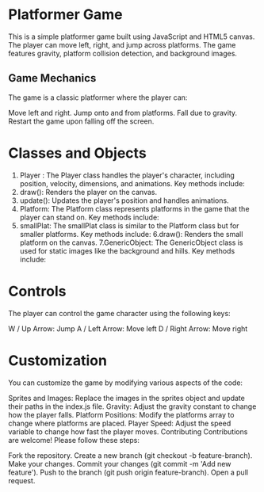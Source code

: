 # Platformer Game

This is a simple platformer game built using JavaScript and HTML5 canvas. The player can move left, right, and jump across platforms. The game features gravity, platform collision detection, and background images.


## Game Mechanics
The game is a classic platformer where the player can:

Move left and right.
Jump onto and from platforms.
Fall due to gravity.
Restart the game upon falling off the screen.


# Classes and Objects

1. Player :  The Player class handles the player's character, including position, velocity, dimensions, and animations. Key methods include:
2. draw(): Renders the player on the canvas.
3.  update(): Updates the player's position and handles animations.
4. Platform: The Platform class represents platforms in the game that the player can stand on. Key methods include:
5. smallPlat: The smallPlat class is similar to the Platform class but for smaller platforms. Key methods include:
6.draw(): Renders the small platform on the canvas.
7.GenericObject: The GenericObject class is used for static images like the background and hills. Key methods include:


# Controls
The player can control the game character using the following keys:

W / Up Arrow: Jump
A / Left Arrow: Move left
D / Right Arrow: Move right


# Customization
You can customize the game by modifying various aspects of the code:

Sprites and Images: Replace the images in the sprites object and update their paths in the index.js file.
Gravity: Adjust the gravity constant to change how the player falls.
Platform Positions: Modify the platforms array to change where platforms are placed.
Player Speed: Adjust the speed variable to change how fast the player moves.
Contributing
Contributions are welcome! Please follow these steps:

Fork the repository.
Create a new branch (git checkout -b feature-branch).
Make your changes.
Commit your changes (git commit -m 'Add new feature').
Push to the branch (git push origin feature-branch).
Open a pull request.

